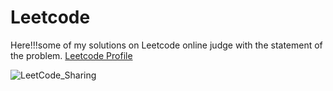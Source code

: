 # Leetcode
Here!!!some of my solutions on Leetcode online judge with the statement of the problem.
[Leetcode Profile](https://leetcode.com/Mahmoud_Gamal_/)               



![LeetCode_Sharing](https://user-images.githubusercontent.com/90795661/200098995-6d8621ca-4996-43ff-a20e-61b2b33eee3e.png)
